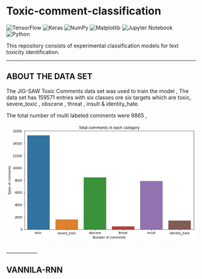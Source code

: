 # Toxic-comment-classification
![TensorFlow](https://img.shields.io/badge/TensorFlow-%23FF6F00.svg?style=for-the-badge&logo=TensorFlow&logoColor=white) ![Keras](https://img.shields.io/badge/Keras-%23D00000.svg?style=for-the-badge&logo=Keras&logoColor=white) ![NumPy](https://img.shields.io/badge/numpy-%23013243.svg?style=for-the-badge&logo=numpy&logoColor=white) ![Matplotlib](https://img.shields.io/badge/Matplotlib-%23ffffff.svg?style=for-the-badge&logo=Matplotlib&logoColor=black) ![Jupyter Notebook](https://img.shields.io/badge/jupyter-%23FA0F00.svg?style=for-the-badge&logo=jupyter&logoColor=white) ![Python](https://img.shields.io/badge/python-3670A0?style=for-the-badge&logo=python&logoColor=ffdd54)

This repository consists of experimental classification models for text toxicity identification.
_____________

## ABOUT THE DATA SET
The JIG-SAW Toxic Comments data set was used to train the model , The data set has 159571 entries with six classes ore six targets which are toxic, severe_toxic , obscene , threat , insult & identity_hate.

The total number of multi labeled comments were 9865 , 

<p align="center">
  <img src="https://github.com/VIKNESH1211/Toxic-comment-classification/blob/main/clean/multi.jpg?raw=true" width="700" alt="accessibility text">
</p>
_____________

##  VANNILA-RNN
